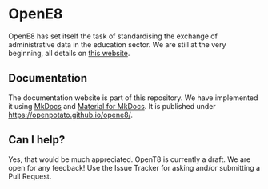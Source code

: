 # OpenE8

OpenE8 has set itself the task of standardising the exchange of administrative data in the education sector. We are still at the very beginning, all details on [this website](https://openpotato.github.io/opene8/).

## Documentation

The documentation website is part of this repository. We have implemented it using [MkDocs](https://www.mkdocs.org) and [Material for MkDocs](https://squidfunk.github.io/mkdocs-material). It is published under https://openpotato.github.io/opene8/.

## Can I help?

Yes, that would be much appreciated. OpenT8 is currently a draft. We are open for any feedback! Use the Issue Tracker for asking and/or submitting a Pull Request.
